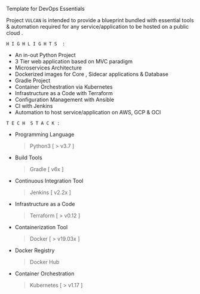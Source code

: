 Template for DevOps Essentials 

Project `VULCAN` is intended to provide a blueprint bundled with essential tools & automation required for any service/application to be hosted on a public cloud . 

`H I G H L I G H T S  :`

- An in-out Python Project
- 3 Tier web application based on MVC paradigm
- Microservices Architecture 
- Dockerized images for Core , Sidecar applications & Database
- Gradle Project 
- Container Orchestration via Kubernetes 
- Infrastructure as a Code with Terraform
- Configuration Management with Ansible
- CI with Jenkins 
- Automation to host service/application on  AWS, GCP & OCI 

`T E C H  S T A C K :`
	
	
- Programming Language 
   > Python3  [ > v3.7 ]

- Build Tools 
   > Gradle [ v6x ]

- Continuous Integration Tool 
  > Jenkins [ v2.2x ]

- Infrastructure as a Code 
  > Terraform [ > v0.12 ]

- Containerization Tool 
  > Docker [ > v19.03x ]

- Docker Registry 
  > Docker Hub 

- Container Orchestration 
  > Kubernetes [ > v1.17 ]
    
  












